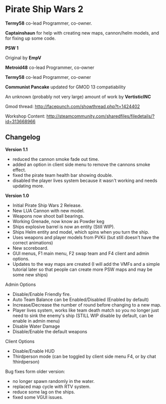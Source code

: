 Pirate Ship Wars 2
==================
**Termy58** co-lead Programmer, co-owner.

**Captainshaun** for help with creating new maps, cannon/helm models, and for fixing up some code.



**PSW 1** 

Original by **EmpV**

**Metroid48** co-lead Programmer, co-owner

**Termy58** co-lead Programmer, co-owner

**Communist Pancake** updated for GMOD 13 compatiability

An unknown (probably not very large) amount of work by **VertisticINC**


Gmod thread: http://facepunch.com/showthread.php?t=1424402

Workshop Content: http://steamcommunity.com/sharedfiles/filedetails/?id=313668966


Changelog
---------
**Version 1.1**
 - reduced the cannon smoke fade out time.
 - added an option in client side menu to remove the cannons smoke effect.
 - fixed the pirate team health bar showing double.
 - disabled the player lives system because it wasn't working and needs updating more.
 
**Version 1.0**
 - Initial Pirate Ship Wars 2 Release.
 - New LUA Cannon with new model.
 - Weapons now shoot ball bearings. 
 - Working Grenade, now know as Powder keg 
 - Ships explosive barrel is now an entity (Still WIP).
 - Ships Helm entity and model, which spins when you turn the ship.
 - Uses weapons and player models from PVKii (but still doesn't have the correct animations) 
 - New scoreboard.
 - GUI menus, F1 main menu, F2 swap team and F4 client and admin options.
 - Updates to the way maps are created (I will add the VMFs and a simple tutorial later so that people can create more PSW maps and may be some new ships)

Admin Options
 - Disable/Enable Friendly fire.
 - Auto Team Balance can be Enabled/Disabled (Enabled by default)
 - Increase/Decrease the number of round before changing to a new map.
 - Player lives system, works like team death match so you no longer just need to sink the enemy's ship (STILL WIP disable by default, can be enable in admin menu)
 - Disable Water Damage
 - Disable/Enable the default weapons
  
Client Options
 - Disable/Enable HUD
 - Thirdperson mode (can be toggled by client side menu F4, or by chat !thirdperson)

Bug fixes form older version:
 - no longer spawn randomly in the water.
 - replaced map cycle with RTV system.
 - reduce some lag on the ships.
 - fixed some VGUI issues.

